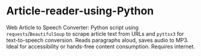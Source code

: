 # Article-reader-using-Python
Web Article to Speech Converter: Python script using `requests`/`BeautifulSoup` to scrape article text from URLs and `pyttsx3` for text-to-speech conversion. Reads paragraphs aloud, saves audio to MP3. Ideal for accessibility or hands-free content consumption. Requires internet. 

